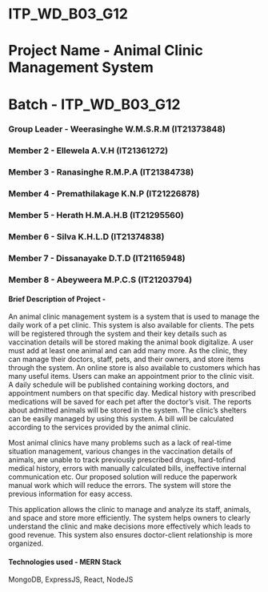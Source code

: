 # ITP_WD_B03_G12

# Project Name - Animal Clinic Management System
# Batch - ITP_WD_B03_G12

### Group Leader - Weerasinghe W.M.S.R.M (IT21373848)
### Member 2 - Ellewela A.V.H (IT21361272)
### Member 3 - Ranasinghe R.M.P.A (IT21384738)
### Member 4 - Premathilakage K.N.P (IT21226878)
### Member 5 - Herath H.M.A.H.B (IT21295560)
### Member 6 - Silva K.H.L.D (IT21374838)
### Member 7 - Dissanayake D.T.D (IT21165948)
### Member 8 - Abeyweera M.P.C.S (IT21203794)

#### Brief Description of Project - 
An animal clinic management system is a system that is used to manage the daily work of a pet 
clinic. This system is also available for clients. The pets will be registered through the system and their key 
details such as vaccination details will be stored making the animal book digitalize. A user must add at 
least one animal and can add many more. As the clinic, they can manage their doctors, staff, pets, and 
their owners, and store items through the system. An online store is also available to customers which 
has many useful items. Users can make an appointment prior to the clinic visit. A daily schedule will be 
published containing working doctors, and appointment numbers on that specific day. Medical history 
with prescribed medications will be saved for each pet after the doctor’s visit. The reports about admitted 
animals will be stored in the system. The clinic’s shelters can be easily managed by using this system. A 
bill will be calculated according to the services provided by the animal clinic. 

Most animal clinics have many problems such as a lack of real-time situation management, various 
changes in the vaccination details of animals, are unable to track previously prescribed drugs, hard-tofind 
medical history, errors with manually calculated bills, ineffective internal communication etc. Our 
proposed solution will reduce the paperwork manual work which will reduce the errors. The system will 
store the previous information for easy access. 

This application allows the clinic to manage and analyze its staff, animals, and space and store 
more efficiently. The system helps owners to clearly understand the clinic and make decisions more 
effectively which leads to good revenue. This system also ensures doctor-client relationship is more 
organized.

#### Technologies used  - MERN Stack
MongoDB, ExpressJS, React, NodeJS


